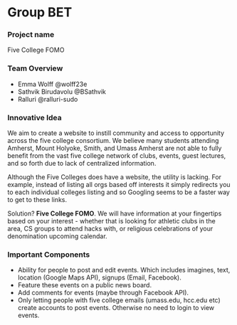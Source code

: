 # Group BET

### Project name

Five College FOMO

### Team Overview

- Emma Wolff @wolff23e
- Sathvik Birudavolu @BSathvik
- Ralluri @ralluri-sudo

### Innovative Idea

 We aim to create a website to instill community and access to opportunity across the five college consortium. We believe many students attending Amherst, Mount Holyoke, Smith, and Umass Amherst are not able to fully benefit from the vast five college network of clubs, events, guest lectures, and so forth due to lack of centralized information.

Although the Five Colleges does have a website, the utility is lacking. For example, instead of listing all orgs based off interests it simply redirects you to each individual colleges listing and so Googling seems to be a faster way to get to these links.

Solution? **Five College FOMO**. We will have information at your fingertips based on your interest - whether that is looking for athletic clubs in the area, CS groups to attend hacks with, or religious celebrations of your denomination upcoming calendar.

### Important Components

- Ability for people to post and edit events. Which includes imagines, text, location (Google Maps API), signups (Email, Facebook).
- Feature these events on a public news board.
- Add comments for events (maybe through Facebook API).
- Only letting people with five college emails (umass.edu, hcc.edu etc) create accounts to post events. Otherwise no need to login to view events.
